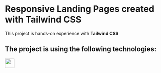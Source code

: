 # Responsive Landing Pages created with Tailwind CSS

This project is hands-on experience with **Tailwind CSS**

## The project is using the following technologies:

<img src="https://img.shields.io/badge/Tailwind%20CSS-%23563D7C.svg?style=flat&logo=tailwindcss&color=white" height="30">